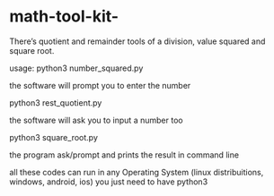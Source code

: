 # math-tool-kit-
There’s quotient and remainder tools of a division, value squared and square root.

usage:
python3 number_squared.py

the software will prompt you to enter the number

python3 rest_quotient.py

the software will ask you to input a number too

python3 square_root.py

the program ask/prompt and prints the result in command line

all these codes can run in any Operating System (linux distribuitions, windows, android, ios) you just need to have python3

